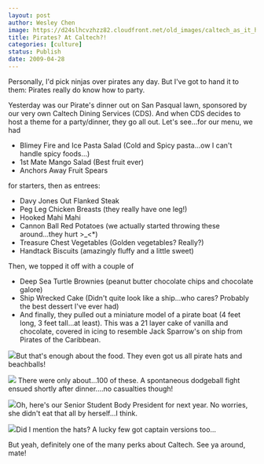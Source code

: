 ```yaml
---
layout: post
author: Wesley Chen
image: https://d24slhcvzhzz82.cloudfront.net/old_images/caltech_as_it_happens/6a0105349b8251970b01157046b742970b.jpg
title: Pirates? At Caltech?!
categories: [culture]
status: Publish
date: 2009-04-28
---
```


Personally, I'd pick ninjas over pirates any day. But I've got to hand it to them: Pirates really do know how to party.

Yesterday was our Pirate's dinner out on San Pasqual lawn, sponsored by our very own Caltech Dining Services (CDS). And when CDS decides to host a theme for a party/dinner, they go all out. 
Let's see...for our menu, we had 

- Blimey Fire and Ice Pasta Salad (Cold and Spicy pasta...ow I can't handle spicy foods...)
- 1st Mate Mango Salad (Best fruit ever)
- Anchors Away Fruit Spears

for starters, then as entrees:

- Davy Jones Out Flanked Steak 
- Peg Leg Chicken Breasts (they really have one leg!)
- Hooked Mahi Mahi
- Cannon Ball Red Potatoes (we actually started throwing these around...they hurt &gt;_&lt;*)
- Treasure Chest Vegetables (Golden vegetables? Really?)
- Handtack Biscuits (amazingly fluffy and a little sweet)

Then, we topped it off with a couple of 

- Deep Sea Turtle Brownies (peanut butter chocolate chips and chocolate galore)
- Ship Wrecked Cake (Didn't quite look like a ship...who cares? Probably the best dessert I've ever had)
- And finally, they pulled out a miniature model of a pirate boat (4 feet long, 3 feet tall...at least). This was a 21 layer cake of vanilla and chocolate, covered in icing to resemble Jack Sparrow's on ship from Pirates of the Caribbean. 


![](https://d24slhcvzhzz82.cloudfront.net/old_images/caltech_as_it_happens/6a0105349b8251970b01156f50aaa4970c.jpg)But that's enough about the food. They even got us all pirate hats and beachballs!

![](https://d24slhcvzhzz82.cloudfront.net/old_images/caltech_as_it_happens/6a0105349b8251970b01157046b7fa970b.jpg)
There were only about...100 of these. A spontaneous dodgeball fight ensued shortly after dinner....no casualties though!

![](https://d24slhcvzhzz82.cloudfront.net/old_images/caltech_as_it_happens/6a0105349b8251970b01157046b85c970b.jpg)Oh, here's our Senior Student Body President for next year. No worries, she didn't eat that all by herself...I think.


![](https://d24slhcvzhzz82.cloudfront.net/old_images/caltech_as_it_happens/6a0105349b8251970b01157046b909970b.jpg)Did I mention the hats? A lucky few got captain versions too...

But yeah, definitely one of the many perks about Caltech. See ya around, mate!
